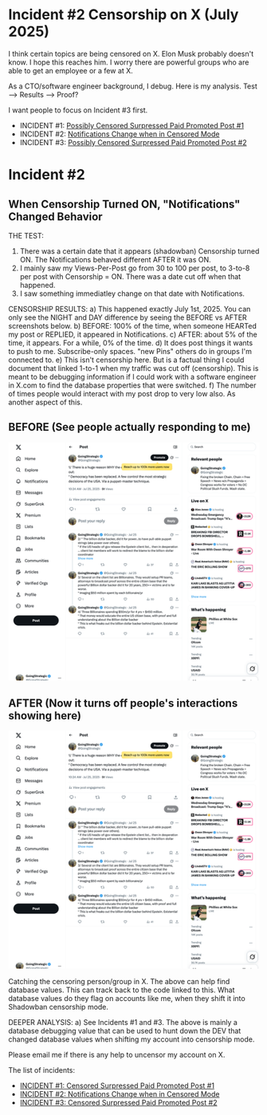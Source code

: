 # Incident #2 Censorship on X   (July 2025)

I think certain topics are being censored on X.  Elon Musk probably doesn't know. I hope this reaches him. I worry there are powerful groups who are able to get an employee or a few at X.

As a CTO/software engineer background, I debug. Here is my analysis. Test --> Results --> Proof?

I want people to focus on Incident #3 first.

* INCIDENT #1: [Possibly Censored Surpressed Paid Promoted Post #1](https://github.com/FreedomNow2025/Anti_Censorship_Holon/blob/main/Files/People.md)
* INCIDENT #2: [Notifications Change when in Censored Mode](https://github.com/FreedomNow2025/Anti_Censorship_Holon/blob/main/Files/People.md)
* INCIDENT #3: [Possibly Censored Surpressed Paid Promoted Post #2](https://github.com/FreedomNow2025/Anti_Censorship_Holon/blob/main/Files/People.md)

# Incident #2
## When Censorship Turned ON, "Notifications" Changed Behavior

THE TEST:
1) There was a certain date that it appears (shadowban) Censorship turned ON.  The Notifications behaved different AFTER it was ON.
2) I mainly saw my Views-Per-Post go from 30 to 100 per post, to 3-to-8 per post with Censorship = ON.  There was a date cut off when that happened.
3) I saw something immediatley change on that date with Notifications.


CENSORSHIP RESULTS:
a) This happened exactly July 1st, 2025. You can only see the NIGHT and DAY difference by seeing the BEFORE vs AFTER screenshots below.
b) BEFORE: 100% of the time, when someone HEARTed my post or REPLIED, it appeared in Notifications.
c) AFTER: about 5% of the time, it appears.  For a while, 0% of the time.
d) It does post things it wants to push to me. Subscribe-only spaces. "new Pins" others do in groups I'm connected to.
e) This isn't censorship here. But is a factual thing I could document that linked 1-to-1 when my traffic was cut off (censorship).  This is meant to be debugging information if I could work with a software engineer in X.com to find the database properties that were switched.
f) The number of times people would interact with my post drop to very low also. As another aspect of this.

## BEFORE (See people actually responding to me)
![The Post](https://github.com/FreedomNow2025/X_Censorship/blob/main/other/Post_2025_July_Promoted.png)

## AFTER (Now it turns off people's interactions showing here)
![The Post](https://github.com/FreedomNow2025/X_Censorship/blob/main/other/Post_2025_July_Promoted.png)




Catching the censoring person/group in X. The above can help find database values. This can track back to the code linked to this. What database values do they flag on accounts like me, when they shift it into Shadowban censorship mode.


DEEPER ANALYSIS:
a) See Incidents #1 and #3. The above is mainly a database debugging value that can be used to hunt down the DEV that changed database values when shifting my account into censorship mode.


Please email me if there is any help to uncensor my account on X.


The list of incidents:
* [INCIDENT #1: Censored Surpressed Paid Promoted Post #1](https://github.com/FreedomNow2025/X_Censorship/blob/main/Incident_1.md)
* [INCIDENT #2: Notifications Change when in Censored Mode](https://github.com/FreedomNow2025/X_Censorship/blob/main/Incident_2.md)
* [INCIDENT #3: Censored Surpressed Paid Promoted Post #2](https://github.com/FreedomNow2025/X_Censorship/blob/main/Incident_3.md)

